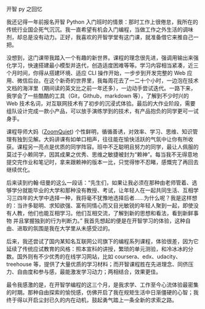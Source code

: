 开智 py 之回忆

我还记得一年前报名开智 Python 入门班时的情景：那时工作上很倦怠，我所在的传统行业国企死气沉沉。我一直希望有机会入门编程，当做工作之外生活的调味剂，却总是没有动力。正好，我喜欢的开智学堂有这门课，就准备借它来推自己一把。

没想到，这门课带我踏入一个有趣的新世界。课程的理念很先进，强调用输出来强化学习，快速搭建最小模型并迭代，创造适度困难等等。学习内容相当紧凑，近三个月时间，你得从搭建环境、适应 CLI 操作开始，一步步到开发完整的 Web 应用、微信后台。在这个新奇的世界里，我每周花去了一二十个小时，一边泡在技术文档的海洋里（期间读的英文比之前一年还多），一边动手尝试迭代。一路下来，我学会了一些酷酷的工具（Git，Github，markdown 等），了解到不少时兴的 Web 技术名词，对互联网技术有了初步的沉浸式体验。最后的大作业阶段，需要组队设计完成一款小产品，可以放手演练学到的技术，有产品抱负的同学更可一试身手。

课程导师大妈（[ZoomQuiet](http://zoomquiet.io/)) 个性鲜明，循循善诱，对效率、学习、思维、知识管理有独到见解。大妈讲课有如单口相声，往往能在愉快活跃的气氛中让你有所收获。课程另一亮点是优质的同学阵容。班中不乏聪明且努力的同学，最让人佩服的莫过于小赖同学，因其成果之优秀、思维之敏捷被封为“赖神”。每当我不无得意地提交完作业和笔记时，拿来跟赖神的版本一比，只觉得惨不忍睹，感慨完了再回去继续优化。

后来读到约翰·纽曼的这么一段话：“先生们，如果让我必须在那种由老师管着、选够学分就能毕业的大学和那种没有教授、考试，让年轻人在一起共同生活、互相学习三四年的大学中选择一种，我将毫不犹豫地选择后者……为什么呢？我是这样想的：当许多聪明、求知欲强、富有同情心而又目光敏锐的年轻人聚到一起，即使没有人教，他们也能互相学习。他们互相交流，了解到新的思想和看法，看到新鲜事物 并且掌握独到的行为判断力。” 我首先想起的便是在开智学习的体验，这种自由、进取的氛围是我在大学里从未感受过的。

后来，我还尝试了国内某知名互联网公司旗下的编程系列课程，体验很差，因为它延续了传统应试教育的风格：照本宣科的讲授，繁琐的单元测验，和冷冰冰的分数。国外则有不少优秀的在线学习网站，比如 coursera、edx、udacity、treehouse 等，提供了大量优质的学习材料；而开智课程胜在先进理念、同侪压力、自由度和参与感，最能激发学习动力；两相结合，效果更佳。

最令我感激的是，在开智学编程的这三个月，是我求学、工作至今心流体验最密集的时期。那种自由探索的愉悦感，仿佛开启了我在规矩生活中日渐僵硬的心智；我终于得以开启尘封已久的内在动机，鼓起勇气踏上一条全新的求索之路。
